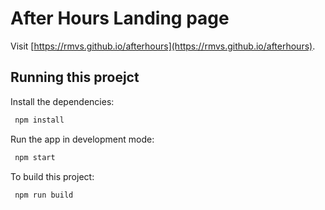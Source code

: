 # After Hours Landing page

Visit [https://rmvs.github.io/afterhours](https://rmvs.github.io/afterhours).

## Running this proejct

Install the dependencies:

```sh
 npm install
```

Run the app in development mode:

```sh
 npm start
```

To build this project:

```sh
 npm run build
```
